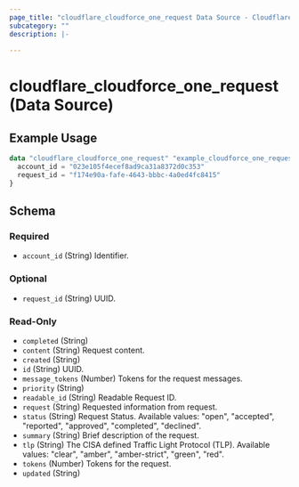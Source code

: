 ```yaml
---
page_title: "cloudflare_cloudforce_one_request Data Source - Cloudflare"
subcategory: ""
description: |-
  
---
```


# cloudflare_cloudforce_one_request (Data Source)



## Example Usage

```terraform
data "cloudflare_cloudforce_one_request" "example_cloudforce_one_request" {
  account_id = "023e105f4ecef8ad9ca31a8372d0c353"
  request_id = "f174e90a-fafe-4643-bbbc-4a0ed4fc8415"
}
```

<!-- schema generated by tfplugindocs -->
## Schema

### Required

- `account_id` (String) Identifier.

### Optional

- `request_id` (String) UUID.

### Read-Only

- `completed` (String)
- `content` (String) Request content.
- `created` (String)
- `id` (String) UUID.
- `message_tokens` (Number) Tokens for the request messages.
- `priority` (String)
- `readable_id` (String) Readable Request ID.
- `request` (String) Requested information from request.
- `status` (String) Request Status.
Available values: "open", "accepted", "reported", "approved", "completed", "declined".
- `summary` (String) Brief description of the request.
- `tlp` (String) The CISA defined Traffic Light Protocol (TLP).
Available values: "clear", "amber", "amber-strict", "green", "red".
- `tokens` (Number) Tokens for the request.
- `updated` (String)


